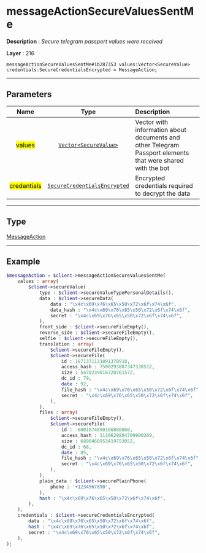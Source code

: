 # messageActionSecureValuesSentMe

**Description** : *Secure telegram passport values were received*

**Layer** : 216

```tl
messageActionSecureValuesSentMe#1b287353 values:Vector<SecureValue> credentials:SecureCredentialsEncrypted = MessageAction;
```

---

## Parameters

| Name | Type | Description |
| :---: | :---: | :--- |
| <mark>values</mark> | [`Vector<SecureValue>`](type/SecureValue) | Vector with information about documents and other Telegram Passport elements that were shared with the bot |
| <mark>credentials</mark> | [`SecureCredentialsEncrypted`](type/SecureCredentialsEncrypted) | Encrypted credentials required to decrypt the data |

---

## Type

[MessageAction](type/MessageAction)

---

## Example

```php
$messageAction = $client->messageActionSecureValuesSentMe(
	values : array(
		$client->secureValue(
			type : $client->secureValueTypePersonalDetails(),
			data : $client->secureData(
				data : "\x4c\x69\x76\x65\x50\x72\x6f\x74\x6f",
				data_hash : "\x4c\x69\x76\x65\x50\x72\x6f\x74\x6f",
				secret : "\x4c\x69\x76\x65\x50\x72\x6f\x74\x6f",
			),
			front_side : $client->secureFileEmpty(),
			reverse_side : $client->secureFileEmpty(),
			selfie : $client->secureFileEmpty(),
			translation : array(
				$client->secureFileEmpty(),
				$client->secureFile(
					id : 1871371131091370910,
					access_hash : 7500293887347338512,
					size : 5470239016720761572,
					dc_id : 79,
					date : 92,
					file_hash : "\x4c\x69\x76\x65\x50\x72\x6f\x74\x6f",
					secret : "\x4c\x69\x76\x65\x50\x72\x6f\x74\x6f",
				),
			),
			files : array(
				$client->secureFileEmpty(),
				$client->secureFile(
					id : -6001874890166888860,
					access_hash : 1119628804709900269,
					size : 6890460953419753052,
					dc_id : 68,
					date : 85,
					file_hash : "\x4c\x69\x76\x65\x50\x72\x6f\x74\x6f",
					secret : "\x4c\x69\x76\x65\x50\x72\x6f\x74\x6f",
				),
			),
			plain_data : $client->securePlainPhone(
				phone : '+1234567890',
			),
			hash : "\x4c\x69\x76\x65\x50\x72\x6f\x74\x6f",
		),
	),
	credentials : $client->secureCredentialsEncrypted(
		data : "\x4c\x69\x76\x65\x50\x72\x6f\x74\x6f",
		hash : "\x4c\x69\x76\x65\x50\x72\x6f\x74\x6f",
		secret : "\x4c\x69\x76\x65\x50\x72\x6f\x74\x6f",
	),
);
```